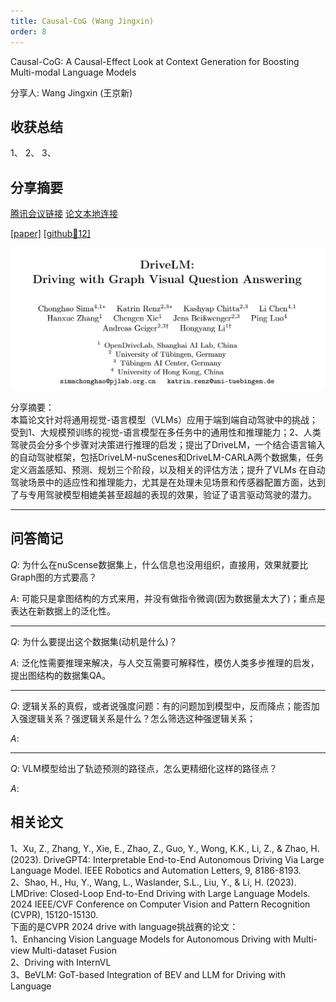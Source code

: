 ```yaml
---
title: Causal-CoG (Wang Jingxin)
order: 8
---
```


Causal-CoG: A Causal-Effect Look at Context Generation for Boosting  Multi-modal Language Models

分享人: Wang Jingxin (王京新) 

## 收获总结

1、
2、
3、


## 分享摘要



[腾讯会议链接](https://meeting.tencent.com/crm/N1DLrJE817) [论文本地连接](/tinyweekly/papers/DriveLM_ECCV24_driving_with_language.pdf) 

[[paper]](https://eccv.ecva.net/virtual/2024/poster/130) [[github🌟12]](https://github.com/zhaoshitian/Causal-CoG) 

![alt text](/tinyweekly/figs/1104_DriveLM.png)


分享摘要：</br>
本篇论文针对将通用视觉-语言模型（VLMs）应用于端到端自动驾驶中的挑战；受到1、大规模预训练的视觉-语言模型在多任务中的通用性和推理能力；2、人类驾驶员会分多个步骤对决策进行推理的启发；提出了DriveLM，一个结合语言输入的自动驾驶框架，包括DriveLM-nuScenes和DriveLM-CARLA两个数据集，任务定义涵盖感知、预测、规划三个阶段，以及相关的评估方法；提升了VLMs 在自动驾驶场景中的适应性和推理能力，尤其是在处理未见场景和传感器配置方面，达到了与专用驾驶模型相媲美甚至超越的表现的效果，验证了语言驱动驾驶的潜力。

---

## 问答简记        

$Q:$ 为什么在nuScense数据集上，什么信息也没用组织，直接用，效果就要比Graph图的方式要高？    
  
$A:$  可能只是拿图结构的方式来用，并没有做指令微调(因为数据量太大了)；重点是表达在新数据上的泛化性。

---

$Q:$ 为什么要提出这个数据集(动机是什么)？

$A:$ 泛化性需要推理来解决，与人交互需要可解释性，模仿人类多步推理的启发，提出图结构的数据集QA。

---

$Q:$ 逻辑关系的真假，或者说强度问题：有的问题加到模型中，反而降点；能否加入强逻辑关系？强逻辑关系是什么？怎么筛选这种强逻辑关系；</br>

$A:$ 

---
$Q:$ VLM模型给出了轨迹预测的路径点，怎么更精细化这样的路径点？  

$A:$ 

## 相关论文
1、Xu, Z., Zhang, Y., Xie, E., Zhao, Z., Guo, Y., Wong, K.K., Li, Z., & Zhao, H. (2023). DriveGPT4: Interpretable End-to-End Autonomous Driving Via Large Language Model. IEEE Robotics and Automation Letters, 9, 8186-8193.  
2、Shao, H., Hu, Y., Wang, L., Waslander, S.L., Liu, Y., & Li, H. (2023). LMDrive: Closed-Loop End-to-End Driving with Large Language Models. 2024 IEEE/CVF Conference on Computer Vision and Pattern Recognition (CVPR), 15120-15130.  
下面的是CVPR 2024 drive with language挑战赛的论文：  
1、Enhancing Vision Language Models for Autonomous Driving  with Multi-view Multi-dataset Fusion  
2、Driving with InternVL  
3、BeVLM: GoT-based Integration of BEV and LLM for Driving with Language  




